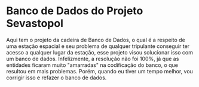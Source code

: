 # Banco de Dados do Projeto Sevastopol
 Aqui tem o projeto da cadeira de Banco de Dados, o qual é a respeito de uma estação espacial e seu problema de qualquer tripulante conseguir ter acesso a qualquer lugar da estação, esse projeto visou solucionar isso com um banco de dados. Infelizmente, a resolução não foi 100%, já que as entidades ficaram muito "amarradas" na codificação do banco, o que resultou em mais problemas. Porém, quando eu tiver um tempo melhor, vou corrigir isso e refazer o banco de dados.
